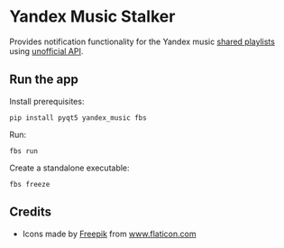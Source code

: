 Yandex Music Stalker
========

Provides notification functionality for the Yandex music [shared playlists](https://yandex.ru/support/music/playlists/shared.html) using [unofficial API](https://github.com/MarshalX/yandex-music-api).

Run the app
------------
Install prerequisites:

    pip install pyqt5 yandex_music fbs

Run:

    fbs run

Create a standalone executable:

    fbs freeze
    
Credits
-----------

* Icons made by [Freepik](https://www.flaticon.com/authors/freepik) from www.flaticon.com
